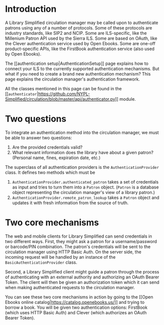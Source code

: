 # Introduction

A Library Simplified circulation manager may be called upon to authenticate patrons using any of a number of protocols. Some of these protocols are industry standards, like SIP2 and NCIP. Some are ILS-specific, like the Millenium Patron API used by the Sierra ILS. Some are based on OAuth, like the Clever authentication service used by Open Ebooks. Some are one-off product-specific APIs, like the FirstBook authentication service (also used by Open Ebooks).

The [[authentication setup|AuthenticationSetup]] page explains how to connect your ILS to the currently supported authentication mechanisms. But what if you need to create a brand new authentication mechanism? This page explains the circulation manager's authentication framework.

All the classes mentioned in this page can be found in the [[`authenticator`|https://github.com/NYPL-Simplified/circulation/blob/master/api/authenticator.py]] module.

# Two questions

To integrate an authentication method into the circulation manager, we must be able to answer two questions:

1. Are the provided credentials valid?
2. What relevant information does the library have about a given patron? (Personal name, fines, expiration date, etc.)

The superclass of all authentication providers is the `AuthenticationProvider` class. It defines two methods which must be 

1. `AuthenticationProvider.authenticated_patron` takes a set of credentials as input and tries to turn them into a `Patron` object. (`Patron` is a database object representing the circulation manager's view of a library patron.)
2. `AuthenticationProvider.remote_patron_lookup` takes a `Patron` object and updates it with fresh information from the source of truth.

# Two core mechanisms

The web and mobile clients for Library Simplified can send credentials in two different ways. First, they might ask a patron for a username/password or barcode/PIN combination. The patron's credentials will be sent to the circulation manager using HTTP Basic Auth. On the server side, the incoming request will be handled by an instance of the `BasicAuthenticationProvider` class.

Second, a Library Simplified client might guide a patron through the process of authenticating with an external authority and authorizing an OAuth Bearer Token. The client will then be given an authorization token which it can send when making authenticated requests to the circulation manager.

You can see these two core mechanisms in action by going to the [[Open Ebooks online catalog|https://catalog.openebooks.us/]] and trying to borrow a book. You will be given two authentication options: FirstBook (which uses HTTP Basic Auth) and Clever (which authorizes an OAuth Bearer Token).